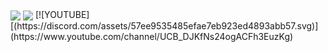 <img align="center" src="https://github-readme-stats.vercel.app/api?username=seen-idc&theme=github_dark&show_icons=true"/>
<img align="center" src="https://github-readme-stats.vercel.app/api/top-langs/?username=seen-idc&theme=github_dark&layout=compact"/>
[![YOUTUBE][(https://discord.com/assets/57ee9535485efae7eb923ed4893abb57.svg)](https://www.youtube.com/channel/UCB_DJKfNs24ogACFh3EuzKg)
